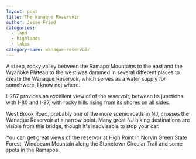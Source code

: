 ```yaml
---
layout: post
title: The Wanaque Reservoir
author: Jesse Fried
categories:
  - land
  - highlands
  - lakes
category-name: wanaque-reservoir
---
```


A steep, rocky valley between the Ramapo Mountains to the east and the Wyanoke Plateau to the west was dammed in several different places to create the Wanaque Reservoir, which serves as a water supply for somehwere, I know not where.

I-287 provides an excellent view of of the reservoir, between its junctions with I-80 and I-87, with rocky hills rising from its shores on all sides. 

West Brook Road, probably one of the more scenic roads in NJ, crosses the Wanaque Reservoir at a narrow point. Many great NJ hiking destinations are visible from this bridge, though it's inadvisable to stop your car.

You can get great views of the reservor at High Point in Norvin Green State Forest, Windbeam Mountain along the Stonetown Circular Trail and some spots in the Ramapos.
